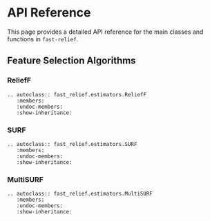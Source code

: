 # API Reference

This page provides a detailed API reference for the main classes and functions in `fast-relief`.

## Feature Selection Algorithms

### ReliefF

```{eval-rst}
.. autoclass:: fast_relief.estimators.ReliefF
   :members:
   :undoc-members:
   :show-inheritance:
```

### SURF

```{eval-rst}
.. autoclass:: fast_relief.estimators.SURF
   :members:
   :undoc-members:
   :show-inheritance:
```

### MultiSURF

```{eval-rst}
.. autoclass:: fast_relief.estimators.MultiSURF
   :members:
   :undoc-members:
   :show-inheritance:
```